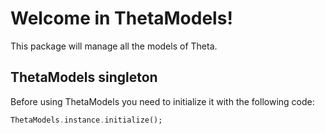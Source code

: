 

# Welcome in ThetaModels!
This package will manage all the models of Theta.

## ThetaModels singleton
Before using ThetaModels you need to initialize it with the following code:
```dart
ThetaModels.instance.initialize();
```